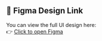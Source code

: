 ## 🔗 Figma Design Link

You can view the full UI design here:  
👉 [Click to open Figma](https://www.figma.com/design/cOIEzOYIKLkVqaWqKSIadQ/Design?node-id=0-1&t=eIKRB48ruAqzrh4Y-1)
